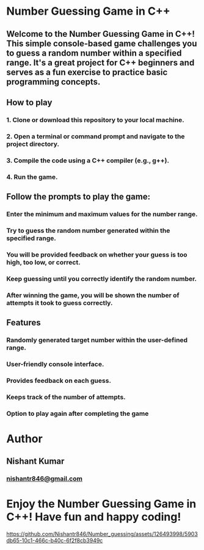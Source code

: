# Number Guessing Game in C++
## Welcome to the Number Guessing Game in C++! This simple console-based game challenges you to guess a random number within a specified range. It's a great project for C++ beginners and serves as a fun exercise to practice basic programming concepts.
## How to play
### 1. Clone or download this repository to your local machine.
### 2. Open a terminal or command prompt and navigate to the project directory.
### 3. Compile the code using a C++ compiler (e.g., g++).
### 4. Run the game.

## Follow the prompts to play the game:

### Enter the minimum and maximum values for the number range.
### Try to guess the random number generated within the specified range.
### You will be provided feedback on whether your guess is too high, too low, or correct.
### Keep guessing until you correctly identify the random number.
### After winning the game, you will be shown the number of attempts it took to guess correctly.

## Features
### Randomly generated target number within the user-defined range.
### User-friendly console interface.
### Provides feedback on each guess.
### Keeps track of the number of attempts.
### Option to play again after completing the game

# Author
## Nishant Kumar
### nishantr846@gmail.com
# Enjoy the Number Guessing Game in C++! Have fun and happy coding!

https://github.com/Nishantr846/Number_guessing/assets/126493998/5903db65-10c1-466c-b40c-6f2f8cb3949c

